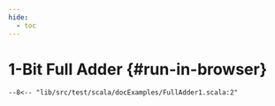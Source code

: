 ```yaml
---
hide:
  - toc
---
```


# 1-Bit Full Adder {#run-in-browser}

```scastie 
--8<-- "lib/src/test/scala/docExamples/FullAdder1.scala:2"
```


